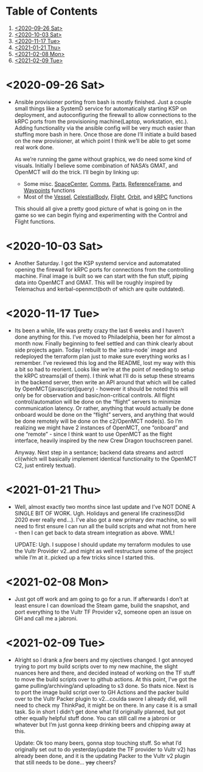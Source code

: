 
# Table of Contents

1.  [<span class="timestamp-wrapper"><span class="timestamp">&lt;2020-09-26 Sat&gt;</span></span>](#orgca5e87a)
2.  [<span class="timestamp-wrapper"><span class="timestamp">&lt;2020-10-03 Sat&gt;</span></span>](#org6e9781f)
3.  [<span class="timestamp-wrapper"><span class="timestamp">&lt;2020-11-17 Tue&gt;</span></span>](#org19fa30b)
4.  [<span class="timestamp-wrapper"><span class="timestamp">&lt;2021-01-21 Thu&gt;</span></span>](#org9dd52e6)
5.  [<span class="timestamp-wrapper"><span class="timestamp">&lt;2021-02-08 Mon&gt;</span></span>](#org6c4ffa4)
6.  [<span class="timestamp-wrapper"><span class="timestamp">&lt;2021-02-09 Tue&gt;</span></span>](#org1d65788)



<a id="orgca5e87a"></a>

# <span class="timestamp-wrapper"><span class="timestamp">&lt;2020-09-26 Sat&gt;</span></span>

-   Ansible provisioner porting from bash is mostly finished. Just a couple small things like a SystemD service for automatically starting KSP on deployment, and autoconfiguring the firewall to allow connections to the kRPC ports from the provisioning machine(Laptop, workstation, etc.). Adding functionality via the ansible config will be very much easier than stuffing more bash in here. Once those are done I&rsquo;ll initiate a build based on the new provisioner, at which point I think we&rsquo;ll be able to get some real work done.
    
    As we&rsquo;re running the game without graphics, we do need some kind of visuals. Initially I believe some combination of NASA&rsquo;s GMAT, and OpenMCT will do the trick. I&rsquo;ll begin by linking up:
    
    -   Some misc. [SpaceCenter](https://krpc.github.io/krpc/python/api/space-center/space-center.html), [Comms](https://krpc.github.io/krpc/python/api/space-center/comms.html), [Parts](https://krpc.github.io/krpc/python/api/space-center/parts.html), [ReferenceFrame](https://krpc.github.io/krpc/python/api/space-center/reference-frame.html), and [Waypoints](https://krpc.github.io/krpc/python/api/space-center/waypoints.html) functions
    -   Most of the [Vessel](https://krpc.github.io/krpc/python/api/space-center/vessel.html), [CelestialBody](https://krpc.github.io/krpc/python/api/space-center/vessel.html), [Flight](https://krpc.github.io/krpc/python/api/space-center/flight.html), [Orbit](https://krpc.github.io/krpc/python/api/space-center/orbit.html), and [kRPC](https://krpc.github.io/krpc/python/api/krpc/krpc.html) functions
    
    This should all give a pretty good picture of what is going on in the game so we can begin flying and experimenting with the Control and Flight functions.


<a id="org6e9781f"></a>

# <span class="timestamp-wrapper"><span class="timestamp">&lt;2020-10-03 Sat&gt;</span></span>

-   Another Saturday. I got the KSP systemd service and automatated opening the firewall for kRPC ports for connections from the controlling machine. Final image is built so we can start with the fun stuff, piping data into OpenMCT and GMAT. This will be roughly inspired by Telemachus and kerbal-openmct(both of which are quite outdated).


<a id="org19fa30b"></a>

# <span class="timestamp-wrapper"><span class="timestamp">&lt;2020-11-17 Tue&gt;</span></span>

-   Its been a while, life was pretty crazy the last 6 weeks and I haven&rsquo;t done anything for this. I&rsquo;ve moved to Philadelphia, been her for almost a month now. Finally beginning to feel settled and can think clearly about side projects again. Today I rebuilt to the \`astra-node\` image and redeployed the terraform plan just to make sure everything works as I remember. I&rsquo;ve reviewed this log and the README, lost my way with this a bit so had to reorient. Looks like we&rsquo;re at the point of needing to setup the kRPC streams(all of them). I think what I&rsquo;ll do is setup these streams in the backend server, then write an API around that which will be called by OpenMCT(javascript/jquery) - however it should be noted this will only be for observation and basic/non-critical controls. All flight control/automation will be done on the &ldquo;flight&rdquo; servers to minimize communication latency. Or rather, anything that would actually be done onboard would be done on the &ldquo;flight&rdquo; servers, and anything that would be done remotely will be done on the c2/OpenMCT node(s). So I&rsquo;m realizing we might have 2 instances of OpenMCT, one &ldquo;onboard&rdquo; and one &ldquo;remote&rdquo; - since I think want to use OpenMCT as the flight  interface, heavily inspired by the new Crew Dragon touchscreen panel.
    
    Anyway. Next step in a sentance; backend data streams and astrctl cli(which will basically implement identical functionality to the OpenMCT C2, just entirely textual).


<a id="org9dd52e6"></a>

# <span class="timestamp-wrapper"><span class="timestamp">&lt;2021-01-21 Thu&gt;</span></span>

-   Well, almost exactly two months since last update and I&rsquo;ve NOT DONE A SINGLE BIT OF WORK. Ugh. Holidays and general life craziness(Did 2020 ever really end&#x2026;). I&rsquo;ve also got a new primary dev machine, so will need to first ensure I can run all the build scripts and what not from here - then I can get back to data stream integration as above. WML!
    
    UPDATE: Ugh. I suppose I should update my terraform modules to use the Vultr Provider v2..and might as well restructure some of the project while I&rsquo;m at it..picked up a few tricks since I started this.


<a id="org6c4ffa4"></a>

# <span class="timestamp-wrapper"><span class="timestamp">&lt;2021-02-08 Mon&gt;</span></span>

-   Just got off work and am going to go for a run. If afterwards I don&rsquo;t at least ensure I can download the Steam game, build the snapshot, and port everything to the Vultr TF Provider v2, someone open an issue on GH and call me a jabroni.


<a id="org1d65788"></a>

# <span class="timestamp-wrapper"><span class="timestamp">&lt;2021-02-09 Tue&gt;</span></span>

-   Alright so I drank a *few* beers and my ojectives changed. I got annoyed trying to port my build scripts over to my new machine, the slight nuances here and there, and decided instead of working on the TF stuff to move the build scripts over to github actions. At this point, I&rsquo;ve got the game pulling/archiving/and uploading to s3 done. So thats nice. Next is to port the image build script over to GH Actions and the packer build over to the Vultr Packer plugin to v2&#x2026;coulda swore I already did, will need to check my ThinkPad, it might be on there. In any case it is a small task. So in short I didn&rsquo;t get done what I&rsquo;d originally planned, but got other equally helpful stuff done. You can still call me a jabroni or whatever but I&rsquo;m just gonna keep drinking beers and chipping away at this.
    
    Update: Ok too many beers, gonna stop touching stuff. So what I&rsquo;d originally set out to do yesterday(update the TF provider to Vultr v2) has already been done, and it is the updating Packer to the Vultr v2 plugin that still needs to be done&#x2026; <del>yay</del> cheers?

